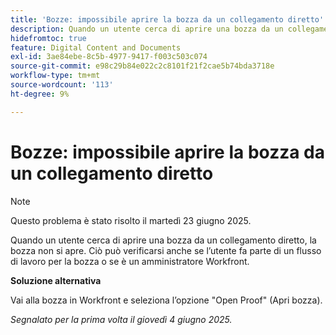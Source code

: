 ```yaml
---
title: 'Bozze: impossibile aprire la bozza da un collegamento diretto'
description: Quando un utente cerca di aprire una bozza da un collegamento diretto, la bozza non si apre. Ciò può verificarsi anche se l’utente fa parte di un flusso di lavoro per la bozza o se è un amministratore Workfront.
hidefromtoc: true
feature: Digital Content and Documents
exl-id: 3ae84ebe-8c5b-4977-9417-f003c503c074
source-git-commit: e98c29b84e022c2c8101f21f2cae5b74bda3718e
workflow-type: tm+mt
source-wordcount: '113'
ht-degree: 9%

---
```


# Bozze: impossibile aprire la bozza da un collegamento diretto

>[!NOTE]
>
>Questo problema è stato risolto il martedì 23 giugno 2025.

Quando un utente cerca di aprire una bozza da un collegamento diretto, la bozza non si apre. Ciò può verificarsi anche se l’utente fa parte di un flusso di lavoro per la bozza o se è un amministratore Workfront.

**Soluzione alternativa**

Vai alla bozza in Workfront e seleziona l’opzione &quot;Open Proof&quot; (Apri bozza).

_Segnalato per la prima volta il giovedì 4 giugno 2025._
